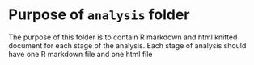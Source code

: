 # Purpose of `analysis` folder 
The purpose of this folder is to contain R markdown and html knitted document for each stage of the analysis. Each stage of analysis should have one R markdown file and one html file 
